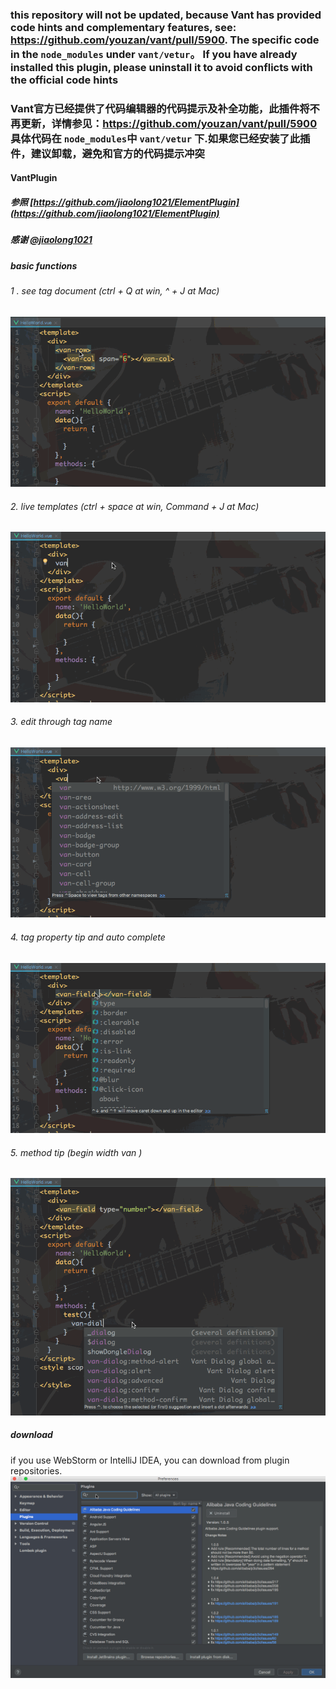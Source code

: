### this repository will not be updated, because Vant has provided code hints and complementary features, see: https://github.com/youzan/vant/pull/5900. The specific code in the `node_modules` under `vant/vetur`。 If you have already installed this plugin, please uninstall it to avoid conflicts with the official code hints

### Vant官方已经提供了代码编辑器的代码提示及补全功能，此插件将不再更新，详情参见：https://github.com/youzan/vant/pull/5900 具体代码在 `node_modules`中 `vant/vetur` 下.如果您已经安装了此插件，建议卸载，避免和官方的代码提示冲突

#### VantPlugin

##### 参照 [https://github.com/jiaolong1021/ElementPlugin](https://github.com/jiaolong1021/ElementPlugin)
##### 感谢 [@jiaolong1021](https://github.com/jiaolong1021)

##### basic functions
###### 1 . see tag document (ctrl + Q at win, ^ + J at Mac)
![](./img/doc.gif)
###### 2. live templates (ctrl + space at win, Command + J at Mac)
![](./img/tip.gif)
###### 3. edit through tag name
![](./img/tag.gif)
###### 4. tag property tip and auto complete
![](./img/property.gif)
###### 5. method tip (begin width van )
![](./img/methods.gif)
##### download
if you use WebStorm or IntelliJ IDEA, you can download from plugin repositories.
![](./img/install.gif)
